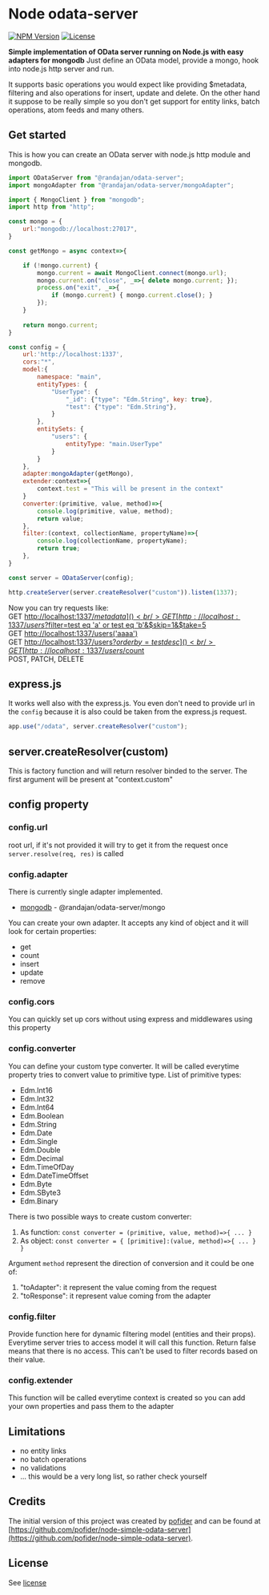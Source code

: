 
# Node odata-server
[![NPM Version](http://img.shields.io/npm/v/@randajan/odata-server.svg?style=flat-square)](https://npmjs.com/package/@randajan/odata-server)
[![License](http://img.shields.io/npm/l/@randajan/odata-server.svg?style=flat-square)](http://opensource.org/licenses/MIT)

**Simple implementation of OData server running on Node.js with easy adapters for mongodb** Just define an OData model, provide a mongo, hook into node.js http server and run. 

It supports basic operations you would expect like providing $metadata, filtering and also operations for insert, update and delete. On the other hand it suppose to be really simple so you don't get support for entity links, batch operations, atom feeds and many others. 

## Get started

This is how you can create an OData server with node.js http module and mongodb.
```js
import ODataServer from "@randajan/odata-server";
import mongoAdapter from "@randajan/odata-server/mongoAdapter";

import { MongoClient } from "mongodb";
import http from "http";

const mongo = {
    url:"mongodb://localhost:27017",
}

const getMongo = async context=>{

    if (!mongo.current) { 
        mongo.current = await MongoClient.connect(mongo.url);
        mongo.current.on("close", _=>{ delete mongo.current; });
        process.on("exit", _=>{
            if (mongo.current) { mongo.current.close(); }
        });
    }
    
    return mongo.current;
}

const config = {
    url:'http://localhost:1337',
    cors:"*",
    model:{
        namespace: "main",
        entityTypes: {
            "UserType": {
                "_id": {"type": "Edm.String", key: true},
                "test": {"type": "Edm.String"},            
            }
        },   
        entitySets: {
            "users": {
                entityType: "main.UserType"
            }
        }
    },
    adapter:mongoAdapter(getMongo),
    extender:context=>{
        context.test = "This will be present in the context"
    }
    converter:(primitive, value, method)=>{
        console.log(primitive, value, method);
        return value;
    },
    filter:(context, collectionName, propertyName)=>{
        console.log(collectionName, propertyName);
        return true;
    },
}

const server = ODataServer(config);

http.createServer(server.createResolver("custom")).listen(1337);

```

Now you can try requests like:<br/>
GET [http://localhost:1337/$metadata]()<br/>
GET [http://localhost:1337/users?$filter=test eq 'a' or test eq 'b'&$skip=1&$take=5]()<br/>
GET [http://localhost:1337/users('aaaa')]()<br/>
GET [http://localhost:1337/users?$orderby=test desc]()<br/>
GET [http://localhost:1337/users/$count]()<br/>
POST, PATCH, DELETE

## express.js
It works well also with the express.js.
You even don't need to provide url in the `config` because it is also could be taken from the express.js request.

```js
app.use("/odata", server.createResolver("custom");
```

## server.createResolver(custom)
This is factory function and will return resolver binded to the server. The first argument will be present at "context.custom"

## config property

### config.url
root url, if it's not provided it will try to get it from the request once `server.resolve(req, res)` is called

### config.adapter
There is currently single adapter implemented. 
- [mongodb](https://www.mongodb.com/) - @randajan/odata-server/mongo

You can create your own adapter. It accepts any kind of object and it will look for certain properties:
- get
- count
- insert
- update
- remove

### config.cors
You can quickly set up cors without using express and middlewares using this property

### config.converter
You can define your custom type converter. It will be called everytime property tries to convert value to primitive type.
List of primitive types:
- Edm.Int16
- Edm.Int32
- Edm.Int64
- Edm.Boolean
- Edm.String
- Edm.Date
- Edm.Single
- Edm.Double
- Edm.Decimal
- Edm.TimeOfDay
- Edm.DateTimeOffset
- Edm.Byte
- Edm.SByte3
- Edm.Binary

There is two possible ways to create custom converter:
1. As function: `const converter = (primitive, value, method)=>{ ... }`
2. As object: `const converter = { [primitive]:(value, method)=>{ ... } }`

Argument `method` represent the direction of conversion and it could be one of:
1. "toAdapter": it represent the value coming from the request
2. "toResponse": it represent value coming from the adapter

### config.filter
Provide function here for dynamic filtering model (entities and their props). Everytime server tries to access model it will call this function.
Return false means that there is no access. This can't be used to filter records based on their value.

### config.extender
This function will be called everytime context is created so you can add your own properties and pass them to the adapter

## Limitations
- no entity links
- no batch operations
- no validations
- ... this would be a very long list, so rather check yourself

## Credits

The initial version of this project was created by [pofider](https://github.com/pofider) and can be found at [https://github.com/pofider/node-simple-odata-server](https://github.com/pofider/node-simple-odata-server).

## License
See [license](https://github.com/randajan/odata-server/blob/main/LICENSE)

